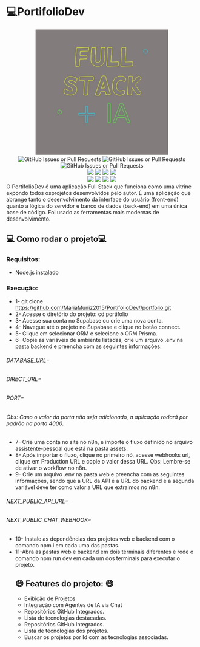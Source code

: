 # :computer:PortifolioDev

<div align="center">
<img src="./.gitassets/fulstack.jpg" width="350px">
<div data-badges>
  <img alt="GitHub Issues or Pull Requests" src="https://img.shields.io/github/stars/MariaMuniz2015/PortifolioDev?style=for-the-badge" alt="GitHub stars" />
<img alt="GitHub Issues or Pull Requests" src="https://img.shields.io/github/forks/MariaMuniz2015/PortifolioDev?style=for-the-badge" alt="GitHub forks" />
<img alt="GitHub Issues or Pull Requests" src="https://img.shields.io/github/issues/MariaMuniz2015/PortifolioDev?style=for-the-badge" alt="GitHub issues" />
<div data-badges>
<img src="https://img.shields.io/badge/React-20232A?style=for-the-badge&logo=react&logoColor=61DAFB"/>
  <img src="https://img.shields.io/badge/next%20js-000000?style=for-the-badge&logo=nextdotjs&logoColor=white"/>
   <img src="https://img.shields.io/badge/nestjs-E0234E?style=for-the-badge&logo=nestjs&logoColor=white"/>
  	 <img src="https://img.shields.io/badge/Node%20js-339933?style=for-the-badge&logo=nodedotjs&logoColor=white"/>
   </div>
  <div data-badges>
   <img src="https://img.shields.io/badge/TypeScript-007ACC?style=for-the-badge&logo=typescript&logoColor=white"/>
   <img src="https://img.shields.io/badge/Prisma-3982CE?style=for-the-badge&logo=Prisma&logoColor=white"/>
   <img src="https://img.shields.io/badge/Supabase-181818?style=for-the-badge&logo=supabase&logoColor=white"/>
   <img src="https://img.shields.io/badge/Tailwind_CSS-38B2AC?style=for-the-badge&logo=tailwind-css&logoColor=white"/>
  </div>
</div>
</div>
O PortifolioDev é uma aplicação Full Stack que funciona como uma vitrine expondo todos osprojetos desenvolvidos pelo autor.
É uma aplicação que abrange tanto o desenvolvimento da interface do usuário (front-end) quanto a lógica do servidor e banco de dados (back-end) em uma única base de código.
Foi usado as ferramentas mais modernas de desenvolvimento.

## :computer: Como rodar o projeto:computer:
### Requisitos: 
- Node.js instalado
### Execução: 
- 1- git clone https://github.com/MariaMuniz2015/PortifolioDev//portfolio.git
- 2- Acesse o diretório do projeto: cd portifolio
- 3- Acesse sua conta no Supabase ou crie uma nova conta.
- 4- Navegue até o projeto no Supabase e clique no botão connect.
- 5- Clique em selecionar ORM e selecione o ORM Prisma.
- 6- Copie as variáveis de ambiente listadas, crie um arquivo .env na pasta backend e preencha com as seguintes informações:
###### DATABASE_URL=
###### DIRECT_URL=
###### PORT=

###### Obs: Caso o valor da porta não seja adicionado, a aplicação rodará por padrão na porta 4000.
- 7- Crie uma conta no site no n8n, e importe o fluxo definido no arquivo assistente-pessoal que está na pasta assets.
- 8- Após importar o fluxo, clique no primeiro nó, acesse webhooks url, clique em Production URL e copie o valor dessa URL. Obs: Lembre-se de ativar o workflow no n8n.
- 9- Crie um arquivo .env na pasta web e preencha com as seguintes informações, sendo que a URL da API é a URL do backend e a segunda variável deve ter como valor a URL que extraimos no n8n:
###### NEXT_PUBLIC_API_URL=
###### NEXT_PUBLIC_CHAT_WEBHOOK=
- 10- Instale as dependências dos projetos web e backend com o comando npm i em cada uma das pastas.
- 11-Abra as pastas web e backend em dois terminais diferentes e rode o comando npm run dev em cada um dos terminais para executar o projeto.
  ## :smile: Features do projeto: :smile:
  - Exibição de Projetos
  - Integração com Agentes de IA via Chat
  - Repositórios GitHub Integrados.
  - Lista de tecnologias destacadas.
  - Repositórios GitHub Integrados.
  - Lista de tecnologias dos projetos.
  - Buscar os projetos por Id com as tecnologias associadas.




